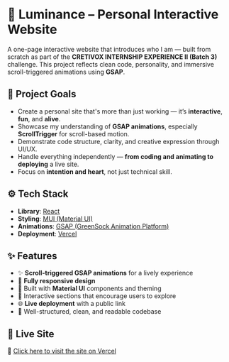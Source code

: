 # 🌟 Luminance – Personal Interactive Website

A one-page interactive website that introduces who I am — built from scratch as part of the **CRETIVOX INTERNSHIP EXPERIENCE II (Batch 3)** challenge. This project reflects clean code, personality, and immersive scroll-triggered animations using **GSAP**.

## 🎯 Project Goals

- Create a personal site that's more than just working — it’s **interactive**, **fun**, and **alive**.
- Showcase my understanding of **GSAP animations**, especially **ScrollTrigger** for scroll-based motion.
- Demonstrate code structure, clarity, and creative expression through UI/UX.
- Handle everything independently — **from coding and animating to deploying** a live site.
- Focus on **intention and heart**, not just technical skill.

## ⚙️ Tech Stack

- **Library**: [React](https://reactjs.org/)
- **Styling**: [MUI (Material UI)](https://mui.com/)
- **Animations**: [GSAP (GreenSock Animation Platform)](https://gsap.com/)
- **Deployment**: [Vercel](https://vercel.com/)

## ✨ Features

- ✨ **Scroll-triggered GSAP animations** for a lively experience  
- 📱 **Fully responsive design**  
- 🎨 Built with **Material UI** components and theming  
- 🔁 Interactive sections that encourage users to explore  
- 🌐 **Live deployment** with a public link  
- 🧹 Well-structured, clean, and readable codebase

## 🚀 Live Site

🔗 [Click here to visit the site on Vercel](https://your-vercel-url.vercel.app)
